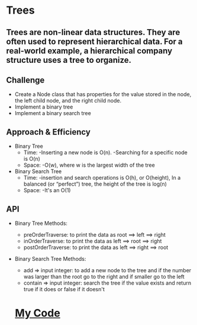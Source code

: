 # Trees
## Trees are non-linear data structures. They are often used to represent hierarchical data. For a real-world example, a hierarchical company structure uses a tree to organize.

## Challenge
* Create a Node class that has properties for the value stored in the node, the left child node, and the right child node.
* Implement a binary tree
* Implement a binary search tree

## Approach & Efficiency
* Binary Tree
    * Time: -Inserting a new node is O(n). -Searching for a specific node is O(n)
    * Space: -O(w), where w is the largest width of the tree
* Binary Search Tree
    * Time: -insertion and search operations is O(h), or O(height), In a balanced (or “perfect”) tree, the height of the tree is log(n)
    * Space: -It's an O(1)

## API
* Binary Tree Methods:
   * preOrderTraverse: to print the data as root ==> left ==> right
   * inOrderTraverse: to print the data as left ==> root ==> right
   * postOrderTraverse: to print the data as left ==> right ==> root
* Binary Search Tree Methods:
   * add => input integer: to add a new node to the tree and if the number was larger than the root go to the right and if smaller go to the left
   * contain => input integer: search the tree if the value exists and return true if it does or false if it doesn't
   
   # [My Code](https://github.com/hashem98/data-structures-and-algorithms/tree/main/Java/BinaryTree/app/src/main/java/BinaryTree)
